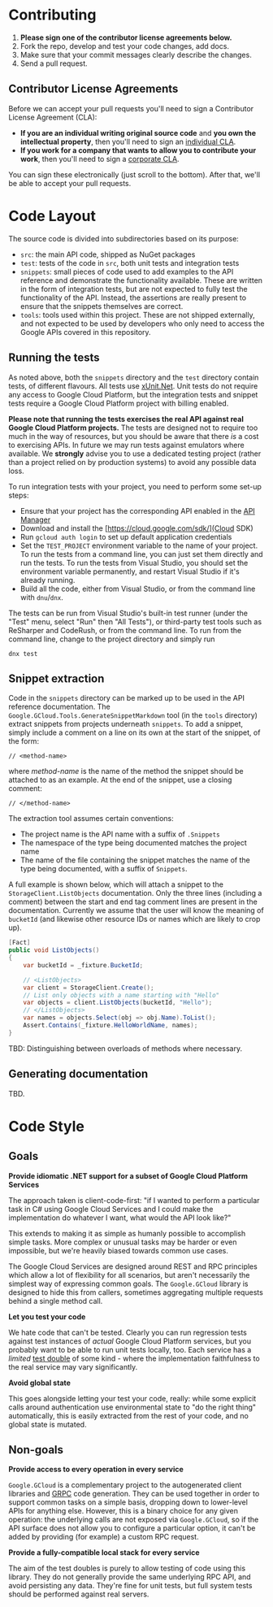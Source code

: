 Contributing
============

1. **Please sign one of the contributor license agreements below.**
1. Fork the repo, develop and test your code changes, add docs.
1. Make sure that your commit messages clearly describe the changes.
1. Send a pull request.

Contributor License Agreements
------------------------------

Before we can accept your pull requests you'll need to sign a Contributor
License Agreement (CLA):

- **If you are an individual writing original source code** and **you own the intellectual property**,
then you'll need to sign an [individual CLA][individual-cla].
- **If you work for a company that wants to allow you to contribute your work**,
then you'll need to sign a [corporate CLA][corporate-cla].

You can sign these electronically (just scroll to the bottom). After that,
we'll be able to accept your pull requests.

[individual-cla]: https://developers.google.com/open-source/cla/individual
[corporate-cla]: https://developers.google.com/open-source/cla/corporate

Code Layout
===

The source code is divided into subdirectories based on its purpose:

- `src`: the main API code, shipped as NuGet packages
- `test`: tests of the code in `src`, both unit tests and
  integration tests
- `snippets`: small pieces of code used to add examples to the API
  reference and demonstrate the functionality available. These are
  written in the form of integration tests, but are not expected
  to fully test the functionality of the API. Instead, the assertions
  are really present to ensure that the snippets themselves are
  correct.
- `tools`: tools used within this project. These are not shipped
  externally, and not expected to be used by developers who only
  need to access the Google APIs covered in this repository.

Running the tests
---

As noted above, both the `snippets` directory and the `test`
directory contain tests, of different flavours. All tests use
[xUnit.Net](http://xunit.github.io/). Unit tests do not require
any access to Google Cloud Platform, but the integration tests
and snippet tests require a Google Cloud Platform project with
billing enabled.

**Please note that running the tests exercises the real API
against real Google Cloud Platform projects.** The tests are
designed not to require too much in the way of resources, but you
should be aware that there *is* a cost to exercising APIs. In future
we may run tests against emulators where available. We **strongly**
advise you to use a dedicated testing project (rather than a
project relied on by production systems) to avoid any possible data loss.

To run integration tests with your project, you need to perform some
set-up steps:

- Ensure that your project has the corresponding API enabled in
  the [API Manager](https://console.developers.google.com/apis/library)
- Download and install the [https://cloud.google.com/sdk/](Cloud SDK)
- Run `gcloud auth login` to set up default application credentials
- Set the `TEST_PROJECT` environment variable to the name of your project.
  To run the tests from a command line, you can just set them directly
  and run the tests. To run the tests from Visual Studio, you should set
  the environment variable permanently, and restart Visual Studio if
  it's already running.
- Build all the code, either from Visual Studio, or from the command line
  with `dnu`/`dnx`.

<!---
TODO: Can we just set the environment variable in the
project properties in VS? It looks like it should work, but I
haven't tried...
--->

The tests can be run from Visual Studio's built-in test runner
(under the "Test" menu, select "Run" then "All Tests"), or
third-party test tools such as ReSharper and CodeRush, or from the
command line. To run from the command line, change to the project
directory and simply run

    dnx test

Snippet extraction
---

Code in the `snippets` directory can be marked up to be used in the
API reference documentation. The
`Google.GCloud.Tools.GenerateSnippetMarkdown` tool (in the `tools`
directory) extract snippets from projects underneath `snippets`. To
add a snippet, simply include a comment on a line on its own at the
start of the snippet, of the form:

    // <method-name>
    
where *method-name* is the name of the method the snippet should be
attached to as an example. At the end of the snippet, use a closing
comment:

    // </method-name>

The extraction tool assumes certain
conventions:

- The project name is the API name with a suffix of `.Snippets`
- The namespace of the type being documented matches the project name
- The name of the file containing the snippet matches the name of the
  type being documented, with a suffix of `Snippets`.

A full example is shown below, which will attach a snippet to the
`StorageClient.ListObjects` documentation. Only the three lines
(including a comment) between the start and end tag comment lines
are present in the documentation. Currently we assume that the user
will know the meaning of `bucketId` (and likewise other resource IDs
or names which are likely to crop up).

```csharp
[Fact]
public void ListObjects()
{
    var bucketId = _fixture.BucketId;

    // <ListObjects>
    var client = StorageClient.Create();
    // List only objects with a name starting with "Hello"
    var objects = client.ListObjects(bucketId, "Hello");
    // </ListObjects>
    var names = objects.Select(obj => obj.Name).ToList();
    Assert.Contains(_fixture.HelloWorldName, names);
}
```

TBD: Distinguishing between overloads of methods where necessary.

Generating documentation
---

TBD.

Code Style
==========

Goals
-----

**Provide idiomatic .NET support for a subset of Google Cloud Platform Services**

The approach taken is client-code-first: "if I wanted to perform a particular
task in C# using Google Cloud Services and I could make the implementation do
whatever I want, what would the API look like?"

This extends to making it as simple as humanly possible to accomplish simple
tasks. More complex or unusual tasks may be harder or even impossible, but we're
heavily biased towards common use cases.

The Google Cloud Services are designed around REST and RPC principles which
allow a lot of flexibility for all scenarios, but aren't necessarily the simplest
way of expressing common goals. The `Google.GCloud` library is designed to hide
this from callers, sometimes aggregating multiple requests behind a single
method call.

**Let you test your code**

We hate code that can't be tested. Clearly you can run regression tests against
test instances of *actual* Google Cloud Platform services, but you probably want
to be able to run unit tests locally, too. Each service has a *limited*
[test double](http://en.wikipedia.org/wiki/Test_double) of some kind - where
the implementation faithfulness to the real service may vary significantly.

**Avoid global state**

This goes alongside letting your test your code, really: while some explicit
calls around authentication use environmental state to "do the right thing"
automatically, this is easily extracted from the rest of your code, and no global
state is mutated.

Non-goals
---------

**Provide access to every operation in every service**

`Google.GCloud` is a complementary project to the autogenerated client libraries
and [GRPC](http://grpc.io/) code generation. They can be used together in order
to support common tasks on a simple basis, dropping down to lower-level APIs
for anything else. However, this is a binary choice for any given operation: the
underlying calls are not exposed via `Google.GCloud`, so if the API surface does
not allow you to configure a particular option, it can't be added by providing
(for example) a custom RPC request.

**Provide a fully-compatible local stack for every service**

The aim of the test doubles is purely to allow testing of code using this library.
They do not generally provide the same underlying RPC API, and avoid persisting
any data. They're fine for unit tests, but full system tests should be performed
against real servers.

